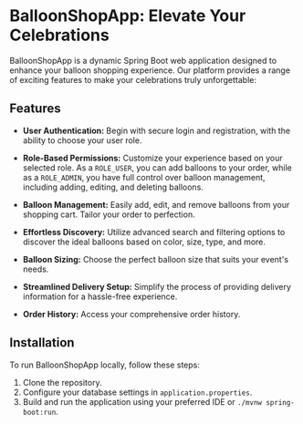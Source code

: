 # BalloonShopApp: Elevate Your Celebrations

BalloonShopApp is a dynamic Spring Boot web application designed to enhance your balloon shopping experience. Our platform provides a range of exciting features to make your celebrations truly unforgettable:

## Features

- **User Authentication:** Begin with secure login and registration, with the ability to choose your user role.

- **Role-Based Permissions:** Customize your experience based on your selected role. As a `ROLE_USER`, you can add balloons to your order, while as a `ROLE_ADMIN`, you have full control over balloon management, including adding, editing, and deleting balloons.

- **Balloon Management:** Easily add, edit, and remove balloons from your shopping cart. Tailor your order to perfection.

- **Effortless Discovery:** Utilize advanced search and filtering options to discover the ideal balloons based on color, size, type, and more.

- **Balloon Sizing:** Choose the perfect balloon size that suits your event's needs.

- **Streamlined Delivery Setup:** Simplify the process of providing delivery information for a hassle-free experience.

- **Order History:** Access your comprehensive order history.

## Installation

To run BalloonShopApp locally, follow these steps:

1. Clone the repository.
2. Configure your database settings in `application.properties`.
3. Build and run the application using your preferred IDE or `./mvnw spring-boot:run`.
